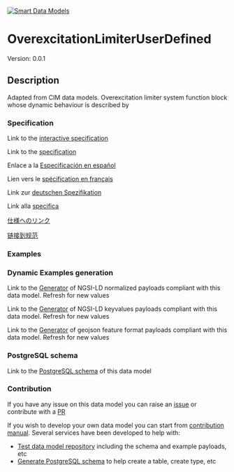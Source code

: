 [![Smart Data Models](https://smartdatamodels.org/wp-content/uploads/2022/01/SmartDataModels_logo.png "Logo")](https://smartdatamodels.org)
# OverexcitationLimiterUserDefined
Version: 0.0.1

## Description 

Adapted from CIM data models. Overexcitation limiter system function block whose dynamic behaviour is described by
### Specification

Link to the [interactive specification](https://swagger.lab.fiware.org/?url=https://smart-data-models.github.io/dataModel.EnergyCIM/OverexcitationLimiterUserDefined/swagger.yaml)

Link to the [specification](https://github.com/smart-data-models/dataModel.EnergyCIM/blob/master/OverexcitationLimiterUserDefined/doc/spec.md)

Enlace a la [Especificación en español](https://github.com/smart-data-models/dataModel.EnergyCIM/blob/master/OverexcitationLimiterUserDefined/doc/spec_ES.md)

Lien vers le [spécification en français](https://github.com/smart-data-models/dataModel.EnergyCIM/blob/master/OverexcitationLimiterUserDefined/doc/spec_FR.md)

Link zur [deutschen Spezifikation](https://github.com/smart-data-models/dataModel.EnergyCIM/blob/master/OverexcitationLimiterUserDefined/doc/spec_DE.md)

Link alla [specifica](https://github.com/smart-data-models/dataModel.EnergyCIM/blob/master/OverexcitationLimiterUserDefined/doc/spec_IT.md)

[仕様へのリンク](https://github.com/smart-data-models/dataModel.EnergyCIM/blob/master/OverexcitationLimiterUserDefined/doc/spec_JA.md)

[链接到规范](https://github.com/smart-data-models/dataModel.EnergyCIM/blob/master/OverexcitationLimiterUserDefined/doc/spec_ZH.md)
### Examples
### Dynamic Examples generation

Link to the [Generator](https://smartdatamodels.org/extra/ngsi-ld_generator.php?schemaUrl=https://raw.githubusercontent.com/smart-data-models/dataModel.EnergyCIM/master/OverexcitationLimiterUserDefined/schema.json&email=info@smartdatamodels.org) of NGSI-LD normalized payloads compliant with this data model. Refresh for new values

Link to the [Generator](https://smartdatamodels.org/extra/ngsi-ld_generator_keyvalues.php?schemaUrl=https://raw.githubusercontent.com/smart-data-models/dataModel.EnergyCIM/master/OverexcitationLimiterUserDefined/schema.json&email=info@smartdatamodels.org) of NGSI-LD keyvalues payloads compliant with this data model. Refresh for new values

Link to the [Generator](https://smartdatamodels.org/extra/geojson_features_generator.php?schemaUrl=https://raw.githubusercontent.com/smart-data-models/dataModel.EnergyCIM/master/OverexcitationLimiterUserDefined/schema.json&email=info@smartdatamodels.org) of geojson feature format payloads compliant with this data model. Refresh for new values
### PostgreSQL schema

Link to the [PostgreSQL schema](https://github.com/smart-data-models/dataModel.EnergyCIM/blob/master/OverexcitationLimiterUserDefined/schema.sql) of this data model
### Contribution

 If you have any issue on this data model you can raise an [issue](https://github.com/smart-data-models/dataModel.EnergyCIM/issues)  or contribute with a [PR](https://github.com/smart-data-models/dataModel.EnergyCIM/pulls)

 If you wish to develop your own data model you can start from [contribution manual](https://bit.ly/contribution_manual). Several services have been developed to help with: 
 - [Test data model repository](https://smartdatamodels.org/index.php/data-models-contribution-api/) including the schema and example payloads, etc
 - [Generate PostgreSQL schema](https://smartdatamodels.org/index.php/sql-service/) to help create a table, create type, etc